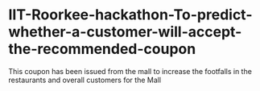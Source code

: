 # IIT-Roorkee-hackathon-To-predict-whether-a-customer-will-accept-the-recommended-coupon
This coupon has been issued from the mall to increase the footfalls in the restaurants and overall customers for the Mall
